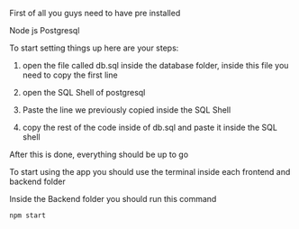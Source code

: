 First of all you guys need to have pre installed

Node js
Postgresql

To start setting things up here are your steps:

 1) open the file called db.sql inside the database folder, inside this file you need to copy the first line
 
 2) open the SQL Shell of postgresql

 3) Paste the line we previously copied inside the SQL Shell

 4) copy the rest of the code inside of db.sql and paste it inside the SQL shell

After this is done, everything should be up to go

To start using the app you should use the terminal inside each frontend and backend folder

Inside the Backend folder you should run this command

    npm start


  